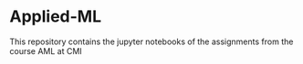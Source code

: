 # Applied-ML
This repository contains the jupyter notebooks of the assignments from the course AML at CMI
